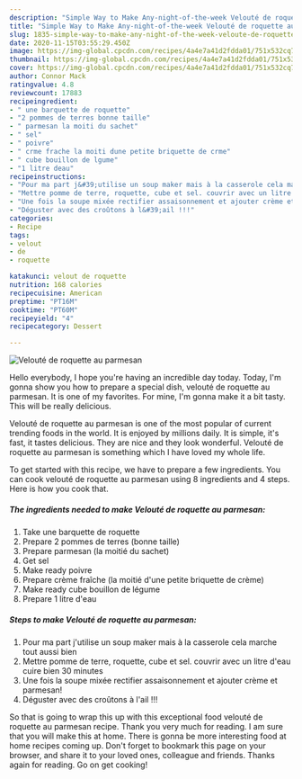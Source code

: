 ```yaml
---
description: "Simple Way to Make Any-night-of-the-week Velouté de roquette au parmesan"
title: "Simple Way to Make Any-night-of-the-week Velouté de roquette au parmesan"
slug: 1835-simple-way-to-make-any-night-of-the-week-veloute-de-roquette-au-parmesan
date: 2020-11-15T03:55:29.450Z
image: https://img-global.cpcdn.com/recipes/4a4e7a41d2fdda01/751x532cq70/veloute-de-roquette-au-parmesan-photo-principale-de-la-recette.jpg
thumbnail: https://img-global.cpcdn.com/recipes/4a4e7a41d2fdda01/751x532cq70/veloute-de-roquette-au-parmesan-photo-principale-de-la-recette.jpg
cover: https://img-global.cpcdn.com/recipes/4a4e7a41d2fdda01/751x532cq70/veloute-de-roquette-au-parmesan-photo-principale-de-la-recette.jpg
author: Connor Mack
ratingvalue: 4.8
reviewcount: 17883
recipeingredient:
- " une barquette de roquette"
- "2 pommes de terres bonne taille"
- " parmesan la moiti du sachet"
- " sel"
- " poivre"
- " crme frache la moiti dune petite briquette de crme"
- " cube bouillon de lgume"
- "1 litre deau"
recipeinstructions:
- "Pour ma part j&#39;utilise un soup maker mais à la casserole cela marche tout aussi bien"
- "Mettre pomme de terre, roquette, cube et sel. couvrir avec un litre d&#39;eau cuire bien 30 minutes"
- "Une fois la soupe mixée rectifier assaisonnement et ajouter crème et parmesan!"
- "Déguster avec des croûtons à l&#39;ail !!!"
categories:
- Recipe
tags:
- velout
- de
- roquette

katakunci: velout de roquette 
nutrition: 168 calories
recipecuisine: American
preptime: "PT16M"
cooktime: "PT60M"
recipeyield: "4"
recipecategory: Dessert

---
```



![Velouté de roquette au parmesan](https://img-global.cpcdn.com/recipes/4a4e7a41d2fdda01/751x532cq70/veloute-de-roquette-au-parmesan-photo-principale-de-la-recette.jpg)

Hello everybody, I hope you're having an incredible day today. Today, I'm gonna show you how to prepare a special dish, velouté de roquette au parmesan. It is one of my favorites. For mine, I'm gonna make it a bit tasty. This will be really delicious.



Velouté de roquette au parmesan is one of the most popular of current trending foods in the world. It is enjoyed by millions daily. It is simple, it's fast, it tastes delicious. They are nice and they look wonderful. Velouté de roquette au parmesan is something which I have loved my whole life.


To get started with this recipe, we have to prepare a few ingredients. You can cook velouté de roquette au parmesan using 8 ingredients and 4 steps. Here is how you cook that.

<!--inarticleads1-->

##### The ingredients needed to make Velouté de roquette au parmesan:

1. Take  une barquette de roquette
1. Prepare 2 pommes de terres (bonne taille)
1. Prepare  parmesan (la moitié du sachet)
1. Get  sel
1. Make ready  poivre
1. Prepare  crème fraîche (la moitié d&#39;une petite briquette de crème)
1. Make ready  cube bouillon de légume
1. Prepare 1 litre d&#39;eau




<!--inarticleads2-->

##### Steps to make Velouté de roquette au parmesan:

1. Pour ma part j&#39;utilise un soup maker mais à la casserole cela marche tout aussi bien
1. Mettre pomme de terre, roquette, cube et sel. couvrir avec un litre d&#39;eau cuire bien 30 minutes
1. Une fois la soupe mixée rectifier assaisonnement et ajouter crème et parmesan!
1. Déguster avec des croûtons à l&#39;ail !!!




So that is going to wrap this up with this exceptional food velouté de roquette au parmesan recipe. Thank you very much for reading. I am sure that you will make this at home. There is gonna be more interesting food at home recipes coming up. Don't forget to bookmark this page on your browser, and share it to your loved ones, colleague and friends. Thanks again for reading. Go on get cooking!
